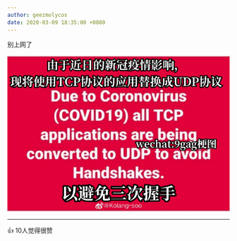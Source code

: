 ```yaml
---
author: geezmolycos
date: 2020-03-09 18:35:00 +0800
---
```


别上网了

![](/assets/images/qq-zone/2020-03-09-covid.jpg)

---
👍 10人觉得很赞
